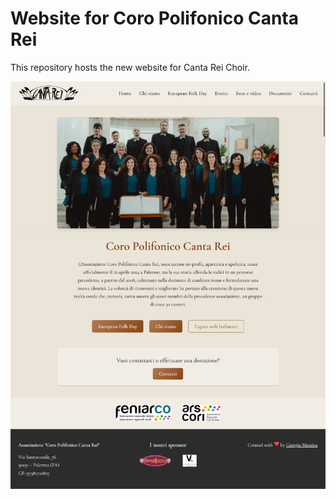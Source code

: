 # Website for Coro Polifonico Canta Rei
This repository hosts the new website for Canta Rei Choir.

![Homepage screenshot](https://github.com/rgiorgiotech/cantarei/blob/main/screenshot.jpeg)
